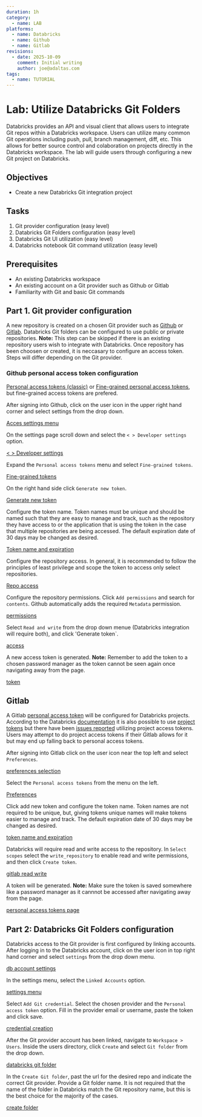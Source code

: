 ```yaml
---
duration: 1h
category:
  - name: LAB
platforms:
  - name: Databricks  
  - name: Github  
  - name: Gitlab  
revisions:
  - date: 2025-10-09
    comment: Initial writing
    author: joe@adaltas.com
tags:
  - name: TUTORIAL
---
```

# Lab: Utilize Databricks Git Folders

Databricks provides an API and visual client that allows users to integrate Git repos within a Databricks workspace. Users can utilize many common Git operations including push, pull, branch management, diff, etc. This allows for better source control and colaboration on projects directly in the Databricks workspace. The lab will guide users through configuring a new Git project on Databricks.  

## Objectives

- Create a new Databricks Git integration project

## Tasks

1. Git provider configuration (easy level)
2. Databricks Git Folders configuration (easy level)
3. Databricks Git UI utilization (easy level)
4. Databricks notebook Git command utilization (easy level)

## Prerequisites

- An existing Databricks workspace
- An existing account on a Git provider such as Github or Gitlab
- Familiarity with Git and basic Git commands

## Part 1. Git provider configuration

A new repository is created on a chosen Git provider such as [Github](https://docs.github.com/en/repositories/creating-and-managing-repositories/creating-a-new-repository) or [Gitlab](https://docs.gitlab.com/user/project/). Databricks Git folders can be configured to use public or private repositories. **Note:** This step can be skipped if there is an existing repository users wish to integrate with Databricks. Once repository has been choosen or created, it is neccasary to configure an access token. Steps will differ depending on the Git provider.  

### Github personal access token configuration

[Personal access tokens (classic)](https://docs.github.com/en/authentication/keeping-your-account-and-data-secure/managing-your-personal-access-tokens#personal-access-tokens-classic) or [Fine-grained personal access tokens](https://docs.github.com/en/authentication/keeping-your-account-and-data-secure/managing-your-personal-access-tokens#fine-grained-personal-access-tokens), but fine-grained access tokens are prefered.  

After signing into Github, click on the user icon in the upper right hand corner and select settings from the drop down.

[Acces settings menu]()

On the settings page scroll down and select the `< > Developer settings` option.  

[< > Developer settings]()

Expand the `Personal access tokens` menu and select `Fine-grained tokens`.  

[Fine-grained tokens]()

On the right hand side click `Generate new token`.

[Generate new token]()

Configure the token name. Token names must be unique and should be named such that they are easy to manage and track, such as the repository they have access to or the application that is using the token in the case that multiple repositories are being accessed. The default expiration date of 30 days may be changed as desired.  

[Token name and expiration]()

Configure the repository access. In general, it is recommended to follow the principles of least privilege and scope the token to access only select repositories.

[Repo access]()

Configure the repository permissions. Click `Add permissions` and search for `contents`. Github automatically adds the required `Metadata` permission.

[permissions]()

Select `Read and write` from the drop down menue (Databricks integration will require both), and click 'Generate token`.

[access]()

A new access token is generated. **Note:** Remember to add the token to a chosen password manager as the token cannot be seen again once navigating away from the page. 

[token]()

## Gitlab

A Gitlab [personal access token](https://docs.gitlab.com/user/profile/personal_access_tokens/) will be configured for Databricks projects. According to the Databricks [documentation](https://docs.databricks.com/aws/en/repos/get-access-tokens-from-git-provider#gitlab) it is also possible to use [project tokens](https://docs.gitlab.com/user/project/settings/project_access_tokens/) but there have been [issues reported](https://community.databricks.com/t5/data-engineering/gitlab-integration/m-p/92989/highlight/true#M38602) utilizing project access tokens. Users may attempt to do project access tokens if their Gitlab allows for it but may end up falling back to personal access tokens.  

After signing into Gitlab click on the user icon near the top left and select `Preferences`.  

[preferences selection]()

Select the `Personal access tokens` from the menu on the left.  

[Preferences]()

Click add new token and configure the token name. Token names are not required to be unique, but, giving tokens unique names will make tokens easier to manage and track. The default expiration date of 30 days may be changed as desired.  

[token name and expiration]()

Databricks will require read and write access to the repository. In `Select scopes` select the `write_repository` to enable read and write permissions, and then click `Create token`.  

[gitlab read write]()

A token will be generated. **Note:** Make sure the token is saved somewhere like a password manager as it cannnot be accessed after navigating away from the page.  

[personal access tokens page]()

## Part 2: Databricks Git Folders configuration

Databricks access to the Git provider is first configured by linking accounts. After logging in to the Databricks account, click on the user icon in top right hand corner and select `settings` from the drop down menu. 

[db account settings]()

In the settings menu, select the `Linked Accounts` option.  

[settings menu]()

Select `Add Git credential`. Select the chosen provider and the `Personal access token` option. Fill in the provider email or username, paste the token and click save.

[credential creation]()

After the Git provider account has been linked, navigate to `Workspace > Users`. Inside the users directory, click `Create` and select `Git folder` from the drop down.  

[databricks git folder]()

In the `Create Git folder`, past the url for the desired repo and indicate the correct Git provider. Provide a Git folder name. It is not required that the name of the folder in Databricks match the Git repository name, but this is the best choice for the majority of the cases.

[create folder]()
